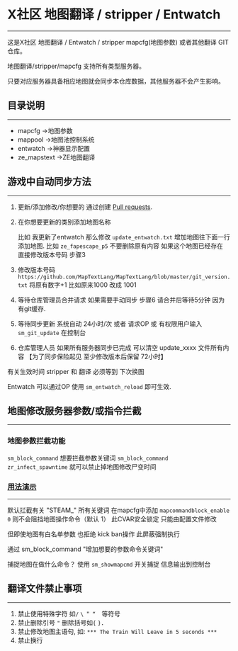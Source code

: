 # X社区 地图翻译 / stripper / Entwatch
---
这是X社区 地图翻译 / Entwatch / stripper mapcfg(地图参数) 或者其他翻译 GIT仓库。

地图翻译/stripper/mapcfg 支持所有类型服务器。

只要对应服务器具备相应地图就会同步本仓库数据，其他服务器不会产生影响。

## 目录说明
---
+ mapcfg      ->地图参数
+ mappool     ->地图池控制系统
+ entwatch    ->神器显示配置
+ ze_mapstext ->ZE地图翻译

## 游戏中自动同步方法
---
1. 更新/添加修改/你想要的 通过创建 [Pull requests](https://github.com/MapTextLang/MapTextLang/pull/new/master).

2. 在你想要更新的类别添加地图名称 

    比如 我更新了entwatch 那么修改 `update_entwatch.txt` 增加地图往下面一行添加地图. 比如 `ze_fapescape_p5` 不要删除原有内容 如果这个地图已经存在 直接修改版本号码 步骤3

3. 修改版本号码 `https://github.com/MapTextLang/MapTextLang/blob/master/git_version.txt` 将原有数字+1 比如原来1000 改成 1001

5. 等待仓库管理员合并请求 如果需要手动同步 步骤6 请合并后等待5分钟 因为有git缓存.

6. 等待同步更新 系统自动 24小时/次 或者 请求OP 或 有权限用户输入 `sm_git_update` 在控制台 

7. 仓库管理人员 如果所有服务器同步已完成 可以清空 update_xxxx 文件所有内容 【为了同步保险起见 至少修改版本后保留 72小时】


有关生效时间  stripper 和 翻译 必须等到 下次换图

Entwatch 可以通过OP 使用 `sm_entwatch_reload` 即可生效.


## 地图修改服务器参数/或指令拦截
---

### 地图参数拦截功能

`sm_block_command` 想要拦截参数关键词
`sm_block_command zr_infect_spawntime` 就可以禁止掉地图修改尸变时间

### [用法演示](https://github.com/MapTextLang/MapTextLang/blob/master/mapcfg/ze_grau_a03_4.cfg#L15-L17)
---

默认拦截有关 "STEAM_" 所有关键词
在mapcfg中添加 `mapcommandblock_enable 0` 则不会阻挡地图操作命令（默认 1） 此CVAR安全锁定 只能由配置文件修改

但即使地图有白名单参数 也拒绝 kick ban操作 此屏蔽强制执行

通过 sm_block_command "增加想要的参数命令关键词"

捕捉地图在做什么命令？
使用 `sm_showmapcmd` 开关捕捉 信息输出到控制台

## 翻译文件禁止事项
---
1. 禁止使用特殊字符 如`/` `\` `＂` `“`　等符号
2. 禁止删除引号 `"` 删除括号如`{` `}`．
3. 禁止修改地图主语句, 如: `*** The Train Will Leave in 5 seconds ***`
4. 禁止换行
